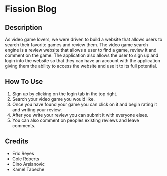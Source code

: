 # Fission Blog

## Description
As video game lovers, we were driven to build a website that allows users to search their favorite games and review them. The video game search engine is a review website that allows a user to find a game, review it and comment on the game. The application also allows the user to sign up and login into the website so that they can have an account with the application giving them the ability to access the website and use it to its full potential. 

## How To Use
1. Sign up by clicking on the login tab in the top right.
2. Search your video game you would like.
3. Once you have found your game you can click on it and begin rating it and writing your review. 
4. After you write your review you can submit it with everyone elses.
5. You can also comment on peoples existing reviews and leave comments.

## Credits
- Eric Reyes
- Cole Roberts
- Dino Arslanovic
- Kamel Tabeche
